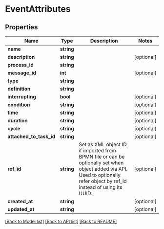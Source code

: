 # EventAttributes

## Properties
Name | Type | Description | Notes
------------ | ------------- | ------------- | -------------
**name** | **string** |  | 
**description** | **string** |  | [optional] 
**process_id** | **string** |  | 
**message_id** | **int** |  | [optional] 
**type** | **string** |  | 
**definition** | **string** |  | 
**interrupting** | **bool** |  | [optional] 
**condition** | **string** |  | [optional] 
**time** | **string** |  | [optional] 
**duration** | **string** |  | [optional] 
**cycle** | **string** |  | [optional] 
**attached_to_task_id** | **string** |  | [optional] 
**ref_id** | **string** | Set as XML object ID if imported from BPMN file or can be optionally set when object added via API. Used to optionally refer object by ref_id instead of using its UUID. | [optional] 
**created_at** | **string** |  | [optional] 
**updated_at** | **string** |  | [optional] 

[[Back to Model list]](../README.md#documentation-for-models) [[Back to API list]](../README.md#documentation-for-api-endpoints) [[Back to README]](../README.md)


